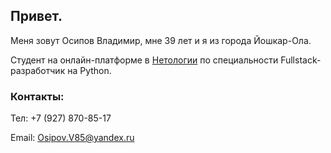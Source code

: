 ## Привет.

Меня зовут Осипов Владимир, мне 39 лет и я из города Йошкар-Ола.

Студент на онлайн-платформе в [Нетологии](https://netology.ru)
по специальности Fullstack-разработчик на Python.

### Контакты:
Тел: +7 (927) 870-85-17

Email: Osipov.V85@yandex.ru
